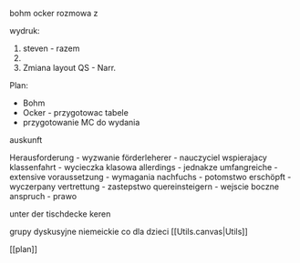 bohm
ocker
rozmowa z 


wydruk: 
1. steven - razem
2. 
3. Zmiana layout QS - Narr.

Plan:
- Bohm
- Ocker - przygotowac tabele
- przygotowanie MC do wydania




auskunft



Herausforderung - wyzwanie
förderleherer - nauczyciel wspierajacy
klassenfahrt - wycieczka klasowa
allerdings - jednakze
umfangreiche - extensive
voraussetzung - wymagania
nachfuchs - potomstwo
erschöpft - wyczerpany
vertrettung - zastepstwo 
quereinsteigern - wejscie boczne
anspruch - prawo


unter der tischdecke keren

grupy dyskusyjne niemeickie
co dla dzieci
[[Utils.canvas|Utils]]





[[plan]]